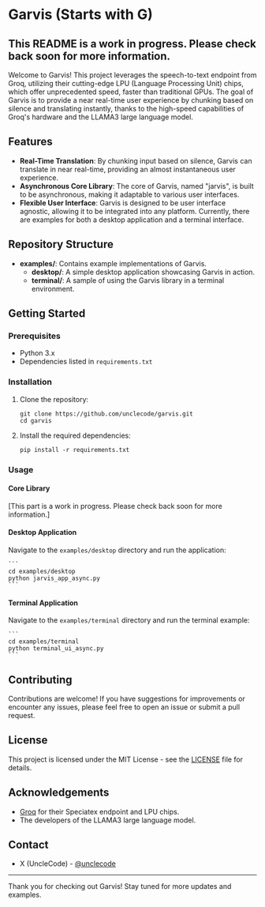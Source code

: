 # Garvis (Starts with G)

## This README is a work in progress. Please check back soon for more information.

Welcome to Garvis! This project leverages the speech-to-text endpoint from Groq, utilizing their cutting-edge LPU (Language Processing Unit) chips, which offer unprecedented speed, faster than traditional GPUs. The goal of Garvis is to provide a near real-time user experience by chunking based on silence and translating instantly, thanks to the high-speed capabilities of Groq's hardware and the LLAMA3 large language model.

## Features

- **Real-Time Translation**: By chunking input based on silence, Garvis can translate in near real-time, providing an almost instantaneous user experience.
- **Asynchronous Core Library**: The core of Garvis, named "jarvis", is built to be asynchronous, making it adaptable to various user interfaces.
- **Flexible User Interface**: Garvis is designed to be user interface agnostic, allowing it to be integrated into any platform. Currently, there are examples for both a desktop application and a terminal interface.

## Repository Structure

- **examples/**: Contains example implementations of Garvis.
  - **desktop/**: A simple desktop application showcasing Garvis in action.
  - **terminal/**: A sample of using the Garvis library in a terminal environment.

## Getting Started

### Prerequisites

- Python 3.x
- Dependencies listed in `requirements.txt`

### Installation

1. Clone the repository:
    ```
    git clone https://github.com/unclecode/garvis.git
    cd garvis
    ```

2. Install the required dependencies:
    ```
    pip install -r requirements.txt
    ```

### Usage

#### Core Library

[This part is a work in progress. Please check back soon for more information.]

#### Desktop Application

Navigate to the `examples/desktop` directory and run the application:

    ```
    cd examples/desktop
    python jarvis_app_async.py
    ```

#### Terminal Application

Navigate to the `examples/terminal` directory and run the terminal example:

    ```
    cd examples/terminal
    python terminal_ui_async.py
    ```


## Contributing

Contributions are welcome! If you have suggestions for improvements or encounter any issues, please feel free to open an issue or submit a pull request.

## License

This project is licensed under the MIT License - see the [LICENSE](LICENSE) file for details.

## Acknowledgements

- [Groq](https://www.groq.com) for their Speciatex endpoint and LPU chips.
- The developers of the LLAMA3 large language model.

## Contact

- X (UncleCode) - [@unclecode](https://x.com/unclecode)

---

Thank you for checking out Garvis! Stay tuned for more updates and examples.
